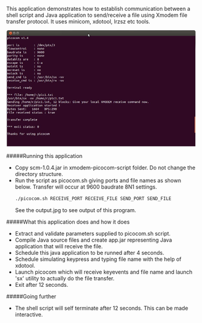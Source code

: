 This application demonstrates how to establish communication between a shell script and 
Java application to send/receive a file using Xmodem file transfer protocol. It uses minicom, 
xdotool, lrzsz etc tools.

!["serial communication in java"](output.jpg?raw=true "serial communication in java")

#####Running this application
- Copy scm-1.0.4.jar in xmodem-picocom-script folder. Do not change the directory structure.
- Run the script as picocom.sh giving ports and file names as shown below. Transfer will occur 
at 9600 baudrate 8N1 settings.
  ```sh
  ./picocom.sh RECEIVE_PORT RECEIVE_FILE SEND_PORT SEND_FILE
  ```
  See the output.jpg to see output of this program.
   
#####What this application does and how it does
- Extract and validate parameters supplied to picocom.sh script.
- Compile Java source files and create app.jar representing Java application that will 
receive the file.
- Schedule this java application to be runned after 4 seconds.
- Schedule simulating keypress and typing file name with the help of xdotool.
- Launch picocom which will receive keyevents and file name and launch 'sx' utility to 
actually do the file transfer.
- Exit after 12 seconds.
     
#####Going further
- The shell script will self terminate after 12 seconds. This can be made interactive.

